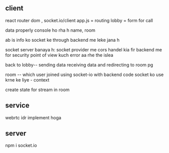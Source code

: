 client
------
react router dom , socket.io/client
app.js = routing 
lobby = form for call

data properly console ho rha h name, room

ab is info ko socket ke through backend me leke jana h

socket server banaya h: socket provider me 
cors handel kia fir backend me for security point of view kuch error aa rhe the islea

back to lobby--
sending data receiving data and redirecting to room pg
 

room --
which user joined using socket-io with backend code
socket ko use krne ke liye - context

create state for stream in room

service
-------
webrtc idr implement hoga


server
------
npm i socket.io 